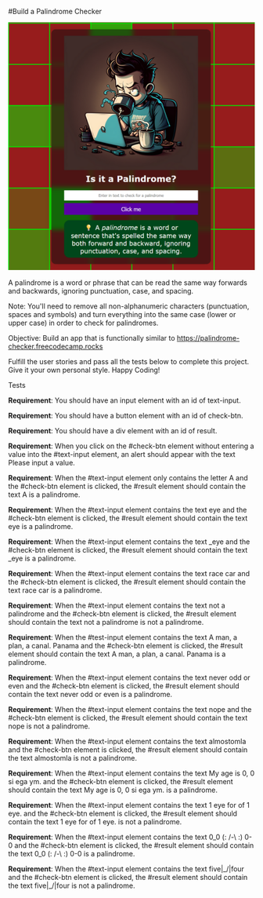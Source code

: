 #Build a Palindrome Checker

![A screenshot of Web-Dev-Codi's Palindrome Checker App](palindromesitepng.png)


A palindrome is a word or phrase that can be read the same way forwards and backwards, ignoring punctuation, case, and spacing.

Note: You'll need to remove all non-alphanumeric characters (punctuation, spaces and symbols) and turn everything into the same 
case (lower or upper case) in order to check for palindromes.

Objective: Build an app that is functionally similar to https://palindrome-checker.freecodecamp.rocks


Fulfill the user stories and pass all the tests below to complete this project. Give it your own personal style. Happy Coding!

Tests

**Requirement**: You should have an input element with an id of text-input.

**Requirement**: You should have a button element with an id of check-btn.

**Requirement**: You should have a div element with an id of result.

**Requirement**: When you click on the #check-btn element without entering a value into the #text-input element, 
an alert should appear with the text Please input a value.

**Requirement**: When the #text-input element only contains the letter A and the #check-btn element is clicked, 
the #result element should contain the text A is a palindrome.

**Requirement**: When the #text-input element contains the text eye and the #check-btn element is clicked, 
the #result element should contain the text eye is a palindrome.

**Requirement**: When the #text-input element contains the text \_eye and the #check-btn element is clicked, 
the #result element should contain the text \_eye is a palindrome.

**Requirement**: When the #text-input element contains the text race car and the #check-btn element is clicked, 
the #result element should contain the text race car is a palindrome.

**Requirement**: When the #text-input element contains the text not a palindrome and the #check-btn element is clicked, 
the #result element should contain the text not a palindrome is not a palindrome.

**Requirement**: When the #test-input element contains the text A man, a plan, a canal. Panama and the #check-btn element
is clicked, the #result element should contain the text A man, a plan, a canal. Panama is a palindrome.

**Requirement**: When the #text-input element contains the text never odd or even and the #check-btn element is clicked, 
the #result element should contain the text never odd or even is a palindrome.

**Requirement**: When the #text-input element contains the text nope and the #check-btn element is clicked, 
the #result element should contain the text nope is not a palindrome.

**Requirement**: When the #text-input element contains the text almostomla and the #check-btn element is clicked, 
the #result element should contain the text almostomla is not a palindrome.

**Requirement**: When the #text-input element contains the text My age is 0, 0 si ega ym. and the #check-btn element is clicked,
the #result element should contain the text My age is 0, 0 si ega ym. is a palindrome.

**Requirement**: When the #text-input element contains the text 1 eye for of 1 eye. and the #check-btn element is clicked, 
the #result element should contain the text 1 eye for of 1 eye. is not a palindrome.

**Requirement**: When the #text-input element contains the text 0_0 (: /-\ :) 0-0 and the #check-btn element is clicked, 
the #result element should contain the text 0_0 (: /-\ :) 0-0 is a palindrome.

**Requirement**: When the #text-input element contains the text five|\_/|four and the #check-btn element is clicked, 
the #result element should contain the text five|\_/|four is not a palindrome.

